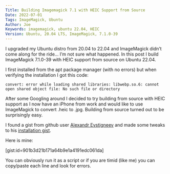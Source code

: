 ```yaml
---
Title: Building Imagemagick 7.1 with HEIC Support from Source
Date: 2022-07-01
Tags: ImageMagick, Ubuntu
Author: Joe
Keywords: imagemagick, ubuntu 22.04, HEIC
Version: Ubuntu, 20.04 LTS, ImageMagick, 7.1.0-39
---
```


I upgraded my Ubuntu distro from 20.04 to 22.04 and ImageMagick didn’t come along for the ride… I’m not sure what happened. In this post I build ImageMagick 7.1.0-39 with HEIC support from source on Ubuntu 22.04.  

I first installed from the apt package manager (with no errors) but when verifying the installation I got this code:

`convert: error while loading shared libraries: libwebp.so.6: cannot open shared object file: No such file or directory`

After some Googling around I decided to try building from source with HEIC support as I now have an iPhone from work and would like to use ImageMagick to convert .heic to .jpg. Building from source turned out to be surprisingly easy.

I found a gist from github user [Alexandr Evstigneev](https://gist.github.com/hurricup) and made some tweaks to his [installation gist](https://gist.github.com/hurricup/e14ae5bc47705fca6b1680e7a1fb6580).

Here is mine:

[gist:id=901b3d21b171a64b9e1a4191edc061da]

You can obviously run it as a script or if you are timid (like me) you can copy/paste each line and look for errors. 